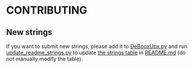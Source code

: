 # CONTRIBUTING

## New strings

If you want to submit new strings, please add it to [DeBooxUpx.py](DeBooxUpx.py) and run [update\_readme\_strings.py](update_readme_strings.py) to update [the strings table](README.md#the-strings) in [README.md](README.md) (do not manually modify the table).

